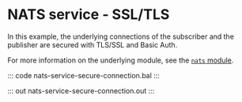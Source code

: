 # NATS service - SSL/TLS

In this example, the underlying connections of the subscriber and the publisher are secured with TLS/SSL and Basic Auth.

For more information on the underlying module, see the [`nats` module](https://lib.ballerina.io/ballerinax/nats/latest).

::: code nats-service-secure-connection.bal :::

::: out nats-service-secure-connection.out :::
